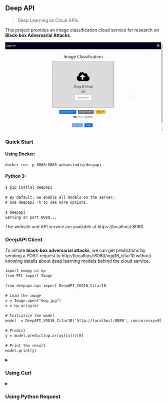 ## Deep API

> Deep Learning as Cloud APIs.

This project provides an image classification cloud service for research on **Black-box Adversarial Attacks**.

![](demo.gif)


### Quick Start

#### Using Docker:

```
docker run -p 8080:8080 wuhanstudio/deepapi
```

#### Python 3:

```
$ pip instlal deepapi

# By default, we enable all models on the server.
# Use deepapi -h to see more options.

$ deepapi
Serving on port 8080...
```

The website and API service are available at https://localhost:8080.



### DeepAPI Client

To initiate **black-box adversarial attacks**, we can get predictions by sending a POST request to http://localhost:8080/vgg16_cifar10 without knowing details about deep learning models behind the cloud service.

```
import numpy as np
from PIL import Image

from deepapi.api import DeepAPI_VGG16_Cifar10

# Load the image
x = Image.open("dog.jpg")
x = np.array(x)

# Initialize the model
model  = DeepAPI_VGG16_Cifar10('http://localhost:8080', concurrency=8)

# Predict
y = model.predict(np.array([x]))[0]

# Print the result
model.print(y)
```

</details>
<details>
  <summary><h3> Using Curl</h3></summary>

```
export IMAGE_FILE=test/cat.jpg
(echo -n '{"file": "'; base64 $IMAGE_FILE; echo '"}') | \
curl -H "Content-Type: application/json" \
     -d @- http://127.0.0.1:8080/vgg16_cifar10
```
</details>


<details>
  <summary><h3> Using Python Request</h3></summary>

You can also implement the API client from scratch using the request module.

```
def classification(url, file):
    # Load the input image and construct the payload for the request
    image = Image.open(file)
    buff = BytesIO()
    image.save(buff, format="JPEG")

    data = {'file': base64.b64encode(buff.getvalue()).decode("utf-8")}
    return requests.post(url, json=data).json()

res = classification('http://127.0.0.1:8080/vgg16_cifar10', 'cat.jpg')
```

This python script is available in the `test` folder. You should see prediction results by running `python3 minimal.py`:

```
cat            0.99804
deer           0.00156
truck          0.00012
airplane       0.00010
dog            0.00009
bird           0.00005
ship           0.00003
frog           0.00001
horse          0.00001
automobile     0.00001
```

#### Concurrent requests

Sending 5 concurrent requests to the API server:

```
$ python3 multi-client.py --num_workers 5 cat.jpg
```

You should see the result:

```
----- start -----
Sending requests
Sending requests
Sending requests
Sending requests
Sending requests
------ end ------
Concurrent Requests: 5
Total Runtime: 2.441638708114624
```
